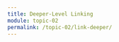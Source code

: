 ```yaml
---
title: Deeper-Level Linking
module: topic-02
permalink: /topic-02/link-deeper/
---
```


<div class="divider-rounded"></div>

